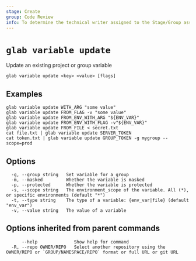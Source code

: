 ```yaml
---
stage: Create
group: Code Review
info: To determine the technical writer assigned to the Stage/Group associated with this page, see https://about.gitlab.com/handbook/product/ux/technical-writing/#assignments
---
```


<!--
This documentation is auto generated by a script.
Please do not edit this file directly. Run `make gen-docs` instead.
-->

# `glab variable update`

Update an existing project or group variable

```plaintext
glab variable update <key> <value> [flags]
```

## Examples

```plaintext
glab variable update WITH_ARG "some value"
glab variable update FROM_FLAG -v "some value"
glab variable update FROM_ENV_WITH_ARG "${ENV_VAR}"
glab variable update FROM_ENV_WITH_FLAG -v"${ENV_VAR}"
glab variable update FROM_FILE < secret.txt
cat file.txt | glab variable update SERVER_TOKEN
cat token.txt | glab variable update GROUP_TOKEN -g mygroup --scope=prod

```

## Options

```plaintext
  -g, --group string   Set variable for a group
  -m, --masked         Whether the variable is masked
  -p, --protected      Whether the variable is protected
  -s, --scope string   The environment_scope of the variable. All (*), or specific environments (default "*")
  -t, --type string    The type of a variable: {env_var|file} (default "env_var")
  -v, --value string   The value of a variable
```

## Options inherited from parent commands

```plaintext
      --help              Show help for command
  -R, --repo OWNER/REPO   Select another repository using the OWNER/REPO or `GROUP/NAMESPACE/REPO` format or full URL or git URL
```
